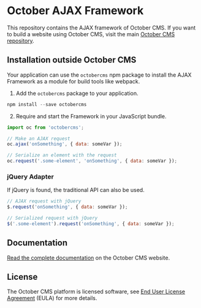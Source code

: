 # October AJAX Framework

This repository contains the AJAX framework of October CMS. If you want to build a website using October CMS, visit the main [October CMS repository](http://github.com/octobercms/october).

## Installation outside October CMS

Your application can use the `octobercms` npm package to install the AJAX Framework as a module for build tools like webpack.

1. Add the `octobercms` package to your application.

```js
npm install --save octobercms
```

2. Require and start the Framework in your JavaScript bundle.

```js
import oc from 'octobercms';

// Make an AJAX request
oc.ajax('onSomething', { data: someVar });

// Serialize an element with the request
oc.request('.some-element', 'onSomething', { data: someVar });
```

### jQuery Adapter

If jQuery is found, the traditional API can also be used.

```js
// AJAX request with jQuery
$.request('onSomething', { data: someVar });

// Serialized request with jQuery
$('.some-element').request('onSomething', { data: someVar });
```

## Documentation

[Read the complete documentation](https://docs.octobercms.com/3.x/cms/ajax/introduction.html) on the October CMS website.

## License

The October CMS platform is licensed software, see [End User License Agreement](./LICENSE.md) (EULA) for more details.
